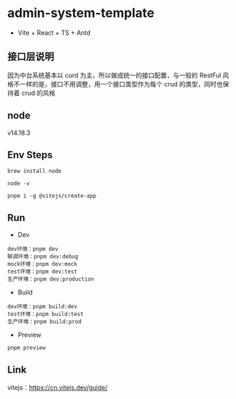 # admin-system-template

- Vite + React + TS + Antd

## 接口层说明

因为中台系统基本以 curd 为主，所以做成统一的接口配置，与一般的 RestFul 风格不一样的是，接口不用调整，用一个接口类型作为每个 crud 的类型，同时也保持着 crud 的风格

## node

v14.18.3

## Env Steps

```
brew install node

node -v

pnpm i -g @vitejs/create-app
```

## Run

- Dev

```
dev环境：pnpm dev
联调环境：pnpm dev:debug
mock环境：pnpm dev:mock
test环境：pnpm dev:test
生产环境：pnpm dev:production
```

- Build

```
dev环境：pnpm build:dev
test环境：pnpm build:test
生产环境：pnpm build:prod
```

- Preview

```
pnpm preview
```

## Link

vitejs：https://cn.vitejs.dev/guide/
